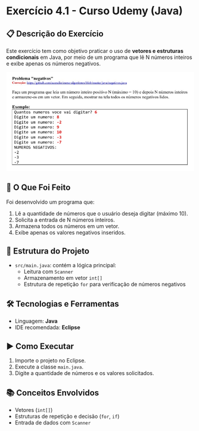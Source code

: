 # Exercício 4.1 - Curso Udemy (Java)

## 📋 Descrição do Exercício
Este exercício tem como objetivo praticar o uso de **vetores e estruturas condicionais** em Java, por meio de um programa que lê N números inteiros e exibe apenas os números negativos.

![Exemplo](ex4.1.jpg)

## 🧠 O Que Foi Feito
Foi desenvolvido um programa que:
1. Lê a quantidade de números que o usuário deseja digitar (máximo 10).
2. Solicita a entrada de N números inteiros.
3. Armazena todos os números em um vetor.
4. Exibe apenas os valores negativos inseridos.

## 📁 Estrutura do Projeto
- `src/main.java`: contém a lógica principal:
  - Leitura com `Scanner`
  - Armazenamento em vetor `int[]`
  - Estrutura de repetição `for` para verificação de números negativos

## 🛠️ Tecnologias e Ferramentas
- Linguagem: **Java**
- IDE recomendada: **Eclipse**

## ▶️ Como Executar
1. Importe o projeto no Eclipse.
2. Execute a classe `main.java`.
3. Digite a quantidade de números e os valores solicitados.

## 📚 Conceitos Envolvidos
- Vetores (`int[]`)
- Estruturas de repetição e decisão (`for`, `if`)
- Entrada de dados com `Scanner`